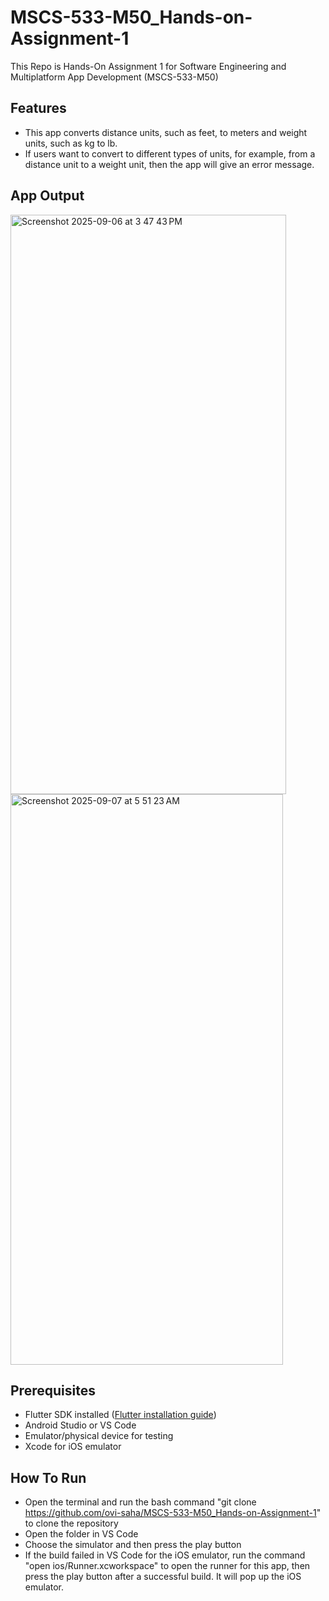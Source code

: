 
# MSCS-533-M50_Hands-on-Assignment-1
This Repo is Hands-On Assignment 1 for Software Engineering and Multiplatform App Development (MSCS-533-M50)

## Features
- This app converts distance units, such as feet, to meters and weight units, such as kg to lb.
- If users want to convert to different types of units, for example, from a distance unit to a weight unit, then the app will give an error message.

## App Output
<img width="441" height="927" alt="Screenshot 2025-09-06 at 3 47 43 PM" src="https://github.com/user-attachments/assets/bee0f47f-b67e-4d5e-bc8a-b11fc6abf20f" />
<img width="436" height="913" alt="Screenshot 2025-09-07 at 5 51 23 AM" src="https://github.com/user-attachments/assets/556d7d0f-52a9-4177-933b-5591caa508bf" />

## Prerequisites
- Flutter SDK installed ([Flutter installation guide](https://flutter.dev/docs/get-started/install))  
- Android Studio or VS Code  
- Emulator/physical device for testing
- Xcode for iOS emulator 

## How To Run
- Open the terminal and run the bash command "git clone https://github.com/ovi-saha/MSCS-533-M50_Hands-on-Assignment-1" to clone the repository
- Open the folder in VS Code
- Choose the simulator and then press the play button
- If the build failed in VS Code for the iOS emulator, run the command "open ios/Runner.xcworkspace" to open the runner for this app, then press the play button after a successful build. It will pop up the iOS emulator.
  
